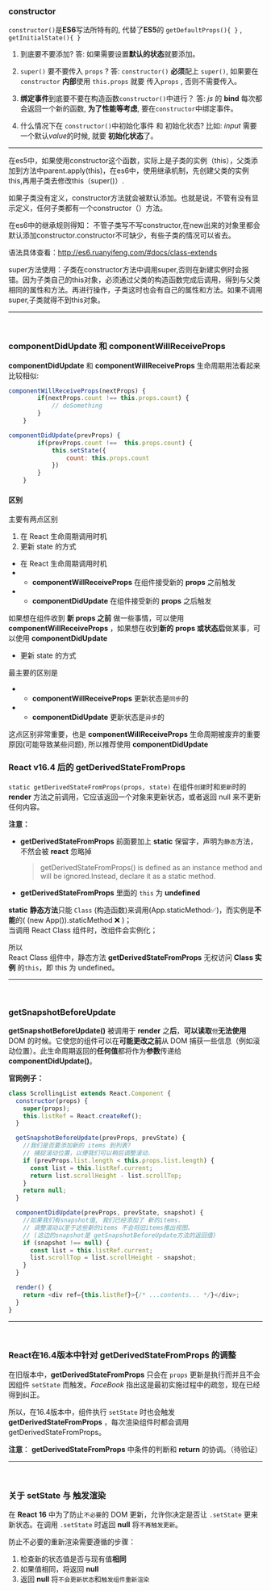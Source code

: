 ### constructor

`constructor()`是**ES6**写法所特有的, 代替了**ES5**的 `getDefaultProps(){ }` , `getInitialState(){ }`

1. 到底要不要添加?
答: 如果需要设置**默认的状态**就要添加。

2. `super()` 要不要传入 `props` ?
答: `constructor()` **必须**配上 `super()`, 如果要在 `constructor` **内部**使用 `this.props` 就要 传入`props` , 否则不需要传入。

3. **绑定事件**到底要不要在构造函数`constructor()`中进行？
答: *js* 的 **bind** 每次都会返回一个新的函数, **为了性能等考虑**, 要在`constructor`中绑定事件。

4. 什么情况下在 `constructor()`中初始化事件 和 初始化状态?
比如: *input* 需要一个默认*value*的时候, 就要 **初始化状态**了。

---

在es5中，如果使用constructor这个函数，实际上是子类的实例（this），父类添加到方法中parent.apply(this)，在es6中，使用继承机制，先创建父类的实例this,再用子类去修改this（super()）.

如果子类没有定义，constructor方法就会被默认添加。也就是说，不管有没有显示定义，任何子类都有一个constructor（）方法。

在es6中的继承规则得知： 不管子类写不写constructor,在new出来的对象里都会默认添加constructor.constructor不可缺少，有些子类的情况可以省去。

语法具体查看：http://es6.ruanyifeng.com/#docs/class-extends

super方法使用：子类在constructor方法中调用super,否则在新建实例时会报错。因为子类自己的this对象，必须通过父类的构造函数完成后调用，得到与父类相同的属性和方法。再进行操作，子类这时也会有自己的属性和方法。如果不调用super,子类就得不到this对象。

---

<br/>

### componentDidUpdate 和 componentWillReceiveProps

**componentDidUpdate** 和 **componentWillReceiveProps** 生命周期用法看起来比较相似:

```js
componentWillReceiveProps(nextProps) {
        if(nextProps.count !== this.props.count) {
            // doSomething
        }
    }
```

```js
componentDidUpdate(prevProps) {
        if(prevProps.count !==  this.props.count) {
            this.setState({
                count: this.props.count
            })
        }
    }
```

#### 区别

主要有两点区别

1. 在 React 生命周期调用时机
2. 更新 state 的方式

- 在 React 生命周期调用时机
- - **componentWillReceiveProps** 在组件接受新的 **props** 之前触发
- - **componentDidUpdate** 在组件接受新的 **props** 之后触发

如果想在组件收到 **新 props 之前** 做一些事情，可以使用 **componentWillReceiveProps** ，如果想在收到**新的 props 或状态后**做某事，可以使用 **componentDidUpdate**

- 更新 state 的方式

最主要的区别是

- - **componentWillReceiveProps** 更新状态是`同步`的
- - **componentDidUpdate** 更新状态是`异步`的

这点区别非常重要，也是 **componentWillReceiveProps** 生命周期被废弃的重要原因(可能导致某些问题), 所以推荐使用 **componentDidUpdate**

### React v16.4 后的 getDerivedStateFromProps

`static getDerivedStateFromProps(props, state)` 在组件`创建`时和`更新`时的 **render** 方法之前调用，它应该返回一个对象来更新状态，或者返回 null 来不更新任何内容。

**注意：**

- **getDerivedStateFromProps** 前面要加上 **static** 保留字，声明为`静态`方法，不然会被 **react** 忽略掉
  > getDerivedStateFromProps() is defined as an instance method and will be ignored.Instead, declare it as a static method.
- **getDerivedStateFromProps** 里面的 `this` 为 **undefined**

**static** **静态方法**只能 `Class` (构造函数)来调用(App.staticMethod✅)，而实例是**不能**的( (new App()).staticMethod ❌ )；<br/>
当调用 React Class 组件时，改组件会实例化；

所以<br/>
React Class 组件中，静态方法 **getDerivedStateFromProps** 无权访问 **Class 实例** 的`this`，即 this 为 undefined。

---

<br/>

### getSnapshotBeforeUpdate

**getSnapshotBeforeUpdate()** 被调用于 **render** 之**后**，**可以读取**`但`**无法使用**DOM 的时候。它使您的组件可以在**可能更改之前**从 DOM 捕获一些信息（例如滚动位置）。此生命周期返回的**任何值**都将作为**参数**传递给 **componentDidUpdate()**。

**官网例子：**

```js
class ScrollingList extends React.Component {
  constructor(props) {
    super(props);
    this.listRef = React.createRef();
  }

  getSnapshotBeforeUpdate(prevProps, prevState) {
    //我们是否要添加新的 items 到列表?
    // 捕捉滚动位置，以便我们可以稍后调整滚动.
    if (prevProps.list.length < this.props.list.length) {
      const list = this.listRef.current;
      return list.scrollHeight - list.scrollTop;
    }
    return null;
  }

  componentDidUpdate(prevProps, prevState, snapshot) {
    //如果我们有snapshot值, 我们已经添加了 新的items.
    // 调整滚动以至于这些新的items 不会将旧items推出视图。
    // (这边的snapshot是 getSnapshotBeforeUpdate方法的返回值)
    if (snapshot !== null) {
      const list = this.listRef.current;
      list.scrollTop = list.scrollHeight - snapshot;
    }
  }

  render() {
    return <div ref={this.listRef}>{/* ...contents... */}</div>;
  }
}
```

---

<br/>

### React在16.4版本中针对 getDerivedStateFromProps 的调整

在旧版本中，**getDerivedStateFromProps** 只会在 `props` 更新是执行而并且不会因组件 `setState` 而触发。*FaceBook* 指出这是最初实施过程中的疏忽，现在已经得到纠正。

所以，在16.4版本中，组件执行 `setState` 时也会触发 **getDerivedStateFromProps** ，每次渲染组件时都会调用 getDerivedStateFromProps。

**注意**： **getDerivedStateFromProps** 中条件的判断和 **return** 的协调。（待验证）

---

<br/>

### 关于 setState 与 触发渲染

在 **React 16** 中为了防止`不必要`的 DOM 更新，允许你决定是否让 `.setState` 更来新状态。在调用 `.setState` 时返回 **null** 将`不再触发更新`。

防止不必要的重新渲染需要遵循的步骤：
1. 检查新的状态值是否与现有值**相同**
2. 如果值相同，将返回 **null**
3. 返回 **null** 将`不会更新状态`和`触发组件重新渲染`